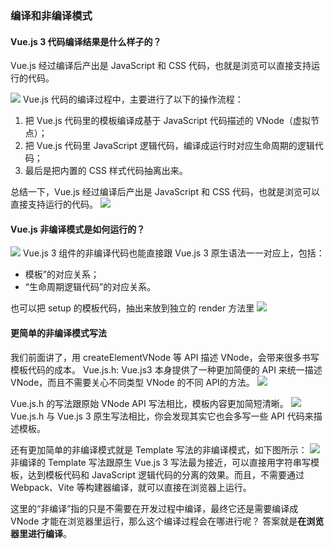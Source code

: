 ### 编译和非编译模式

#### Vue.js‌ 3 代码编译结果是什么样子的？
Vue.js 经过编译后产出是 JavaScript 和 CSS 代码，也就是浏览可以直接支持运行的代码。

![](https://static001.geekbang.org/resource/image/cb/c3/cbb0f82bc37a784d0e5d8yy94fb341c3.png?wh=1858x1032)
 Vue.js 代码的编译过程中，主要进行了以下的操作流程：
 1. 把 Vue.js 代码里的模板编译成基于 JavaScript 代码描述的 VNode（虚拟节点）；
 2. 把 Vue.js 代码里 JavaScript 逻辑代码，编译成运行时对应生命周期的逻辑代码；
 3. 最后是把内置的 CSS 样式代码抽离出来。

总结一下，Vue.js 经过编译后产出是 JavaScript 和 CSS 代码，也就是浏览可以直接支持运行的代码。
 ![](https://static001.geekbang.org/resource/image/77/48/77fb709d95e5e14c0133ed8538a8bc48.png?wh=1858x1014)

 #### Vue.js 非编译模式是如何运行的？
![](https://static001.geekbang.org/resource/image/e3/89/e3821a0bb89f29563cd78d794e59f089.png?wh=1860x1024)
Vue.js 3 组件的非编译代码也能直接跟 Vue.js 3 原生语法一一对应上，包括：
* 模板”的对应关系；
* “生命周期逻辑代码”的对应关系。

也可以把 setup 的模板代码，抽出来放到独立的 render 方法里
![](https://static001.geekbang.org/resource/image/2f/7f/2f8496a6069184e5d426131fe018aa7f.png?wh=1876x902)

#### 更简单的非编译模式写法
我们前面讲了，用 createElementVNode 等 API 描述 VNode，会带来很多书写模板代码的成本。
Vue.js.h: Vue.js3 本身提供了一种更加简便的 API 来统一描述 VNode，而且不需要关心不同类型 VNode 的不同 API的方法。
![](https://static001.geekbang.org/resource/image/c5/0b/c5a09f3867946ed95b3a23676fa11b0b.png?wh=1824x984)

Vue.js.h 的写法跟原始 VNode API 写法相比，模板内容更加简短清晰。
![](https://static001.geekbang.org/resource/image/f3/f4/f379871143e55b6e26267713491a2bf4.png?wh=1852x980)
Vue.js.h 与 Vue.js 3 原生写法相比，你会发现其实它也会多写一些 API 代码来描述模板。

还有更加简单的非编译模式就是 Template 写法的非编译模式，如下图所示：
![](https://static001.geekbang.org/resource/image/59/fb/59yye4ecd88c2bd3a1665f7df6e677fb.png?wh=1852x870)
非编译的 Template 写法跟原生 Vue.js 3 写法最为接近，可以直接用字符串写模板，达到模板代码和 JavaScript 逻辑代码的分离的效果。而且，不需要通过 Webpack、Vite 等构建器编译，就可以直接在浏览器上运行。

这里的“非编译”指的只是不需要在开发过程中编译，最终它还是需要编译成 VNode 才能在浏览器里运行，那么这个编译过程会在哪进行呢？
答案就是<b>在浏览器里进行编译</b>。